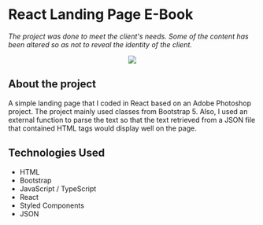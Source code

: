 # React Landing Page E-Book

_The project was done to meet the client's needs._
_Some of the content has been altered so as not to reveal the identity of the client._

<p align="center">
  <img src="https://i.imgur.com/g87fltD.png"/>
</p>

## About the project

A simple landing page that I coded in React based on an Adobe Photoshop project. The project mainly used classes from Bootstrap 5. Also, I used an external function to parse the text so that the text retrieved from a JSON file that contained HTML tags would display well on the page.

## Technologies Used

- HTML
- Bootstrap
- JavaScript / TypeScript
- React
- Styled Components
- JSON
